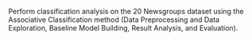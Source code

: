Perform classification analysis on the 20 Newsgroups dataset using the Associative Classification method 
(Data Preprocessing and Data Exploration, Baseline Model Building, Result Analysis, and Evaluation).
